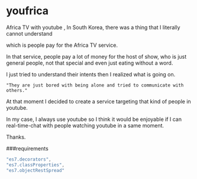# youfrica
Africa TV with youtube , In South Korea, there was a thing that I literally cannot understand

which is people pay for the Africa TV service.

In that service, people pay a lot of money for the host of show, who is just general people, not that special and even just eating without a word.

I just tried to understand their intents then I realized what is going on.

`"They are just bored with being alone and tried to communicate with others."`

At that moment I decided to create a service targeting that kind of people in youtube.

In my case, I always use youtube so I think it would be enjoyable if I can real-time-chat with people watching youtube in a same moment.

Thanks.

###requirements

```javascript
"es7.decorators",
"es7.classProperties",
"es7.objectRestSpread"
```
